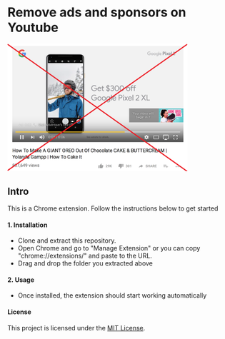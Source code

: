# Remove ads and sponsors on Youtube

<img src="./assets//img.png" alt="drawing" width="80%"/>

## Intro

This is a Chrome extension. Follow the instructions below to get started

#### 1. Installation

- Clone and extract this repository. <br/>
- Open Chrome and go to "Manage Extension" or you can copy "chrome://extensions/" and paste to the URL.
- Drag and drop the folder you extracted above

#### 2. Usage

- Once installed, the extension should start working automatically

#### License

This project is licensed under the [MIT License](./LICENSE.md)\.

